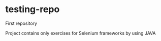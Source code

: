 # testing-repo
First repository

Project contains only exercises for Selenium frameworks by using JAVA
